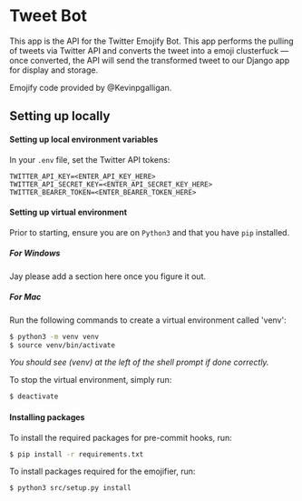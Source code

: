 # Tweet Bot

This app is the API for the Twitter Emojify Bot. This app performs the pulling of tweets via Twitter API and converts the tweet into a emoji clusterfuck — once converted, the API will send the transformed tweet to our Django app for display and storage.

Emojify code provided by @Kevinpgalligan.
## Setting up locally

#### Setting up local environment variables

In your `.env` file, set the Twitter API tokens:

```
TWITTER_API_KEY=<ENTER_API_KEY_HERE>
TWITTER_API_SECRET_KEY=<ENTER_API_SECRET_KEY_HERE>
TWITTER_BEARER_TOKEN=<ENTER_BEARER_TOKEN_HERE>
```

#### Setting up virtual environment

Prior to starting, ensure you are on `Python3` and that you have `pip` installed.

##### For Windows

Jay please add a section here once you figure it out.

##### For Mac

Run the following commands to create a virtual environment called 'venv':

```sh
$ python3 -m venv venv
$ source venv/bin/activate
```

_You should see (venv) at the left of the shell prompt if done correctly._

To stop the virtual environment, simply run:

```sh
$ deactivate
```

#### Installing packages

To install the required packages for pre-commit hooks, run:

```sh
$ pip install -r requirements.txt
```

To install packages required for the emojifier, run:

```sh
$ python3 src/setup.py install
```
